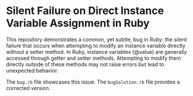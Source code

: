 # Silent Failure on Direct Instance Variable Assignment in Ruby

This repository demonstrates a common, yet subtle, bug in Ruby: the silent failure that occurs when attempting to modify an instance variable directly without a setter method.  In Ruby, instance variables (@value) are generally accessed through getter and setter methods.  Attempting to modify them directly outside of these methods may not raise errors but lead to unexpected behavior.

The `bug.rb` file showcases this issue. The `bugSolution.rb` file provides a corrected version.